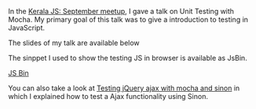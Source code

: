 <!--


---
 "Slides : Unit testing with mocha"
excerpt: "Slides : Unit testing with mocha"
date: 2014-10-09 00:00:00 IST
updated: 2014-10-09 00:00:00 IST
categories: slides, talks
---

-->
<!DOCTYPE html>
<html>

<head>
  <title>basic-git-workflow</title>
  <meta charset="utf-8">
  <meta name="viewport" content="width=device-width, initial-scale=1.0">

  <link rel="stylesheet" href="./css/bootstrap.css">
  <link rel="stylesheet" href="./css/bootstrap.grid.css">
  <link rel="stylesheet" href="./css/bootstrap.min.css">
  <link rel="stylesheet" href="./css/bootstrap-reboot.min.css">
  <link rel="stylesheet" href="./css/bootstrap.css.map">
  <link rel="stylesheet" href="./css/blog-home.css">
  <link rel="stylesheet" href="./css/prism.css">
  <script async defer src="./css/prism.js"></script>
</head>

<body>

In the [Kerala JS: September meetup](http://keralajs.org/2014/09/24/september-meetup), I gave a talk on Unit Testing with Mocha.
My primary goal of this talk was to give a introduction to testing in JavaScript.

The slides of my talk are available below

<script async class="speakerdeck-embed" data-id="b74aaa4027e50132ab91668b8ed88715" data-ratio="1.29456384323641" src="//speakerdeck.com/assets/embed.js"></script>

The sinppet I used to show the testing JS in browser is available as JsBin.

<a class="jsbin-embed" href="http://jsbin.com/veqop/7/embed?js,output">JS Bin</a><script src="http://static.jsbin.com/js/embed.js"></script>

You can also take a look at [Testing jQuery ajax with mocha and sinon](http://blog.revathskumar.com/2013/03/testing-jquery-ajax-with-mocha-and-sinon.html) in which I explained how to test a Ajax functionality using Sinon.
